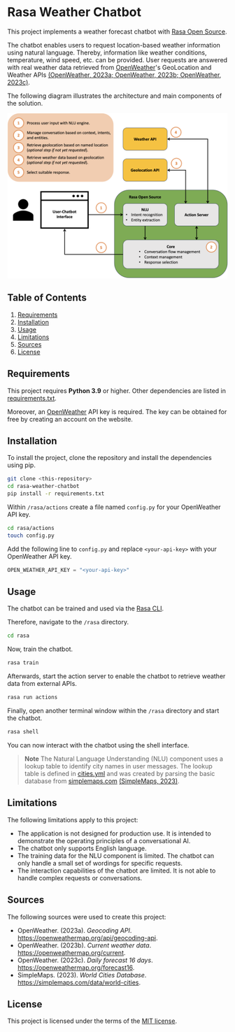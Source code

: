 # Rasa Weather Chatbot

This project implements a weather forecast chatbot with [Rasa Open Source](https://rasa.com/docs/rasa/).

The chatbot enables users to request location-based weather information using natural language. Thereby, information like weather conditions, temperature, wind speed, etc. can be provided. User requests are answered with real weather data retrieved from [OpenWeather](https://openweathermap.org/api)'s GeoLocation and Weather APIs [(OpenWeather, 2023a; OpenWeather, 2023b; OpenWeather, 2023c)](#sources).

The following diagram illustrates the architecture and main components of the solution.

![Architecture](./images/architecture.png)

## Table of Contents
1. [Requirements](#requirements)
1. [Installation](#installation)
1. [Usage](#usage)
1. [Limitations](#limitations)
1. [Sources](#sources)
1. [License](#license)

## Requirements
This project requires **Python 3.9** or higher. Other dependencies are listed in [requirements.txt](./requirements.txt).

Moreover, an [OpenWeather](https://openweathermap.org/api) API key is required. The key can be obtained for free by creating an account on the website.

## Installation
To install the project, clone the repository and install the dependencies using pip.
```bash
git clone <this-repository>
cd rasa-weather-chatbot
pip install -r requirements.txt
```

Within `/rasa/actions` create a file named `config.py` for your OpenWeather API key.
```bash
cd rasa/actions
touch config.py
```

Add the following line to `config.py` and replace `<your-api-key>` with your OpenWeather API key.
```python
OPEN_WEATHER_API_KEY = "<your-api-key>"
```

## Usage
The chatbot can be trained and used via the [Rasa CLI](https://rasa.com/docs/rasa/command-line-interface).

Therefore, navigate to the `/rasa` directory.
```bash
cd rasa
```

Now, train the chatbot.
```bash
rasa train
```

Afterwards, start the action server to enable the chatbot to retrieve weather data from external APIs.
```bash
rasa run actions
```

Finally, open another terminal window within the `/rasa` directory and start the chatbot.
```bash
rasa shell
```

You can now interact with the chatbot using the shell interface.

> **Note**
> The Natural Language Understanding (NLU) component uses a lookup table to identify city names in user messages. The lookup table is defined in [cities.yml](./rasa/data/cities.yml) and was created by parsing the basic database from [simplemaps.com](https://simplemaps.com/data/world-cities) [(SimpleMaps, 2023)](#sources).

## Limitations
The following limitations apply to this project:
- The application is not designed for production use. It is intended to demonstrate the operating principles of a conversational AI.
- The chatbot only supports English language.
- The training data for the NLU component is limited. The chatbot can only handle a small set of wordings for specific requests.
- The interaction capabilities of the chatbot are limited. It is not able to handle complex requests or conversations.

## Sources
The following sources were used to create this project:
- OpenWeather. (2023a). *Geocoding API*. https://openweathermap.org/api/geocoding-api.
- OpenWeather. (2023b). *Current weather data*. https://openweathermap.org/current.
- OpenWeather. (2023c). *Daily forecast 16 days*. https://openweathermap.org/forecast16.
- SimpleMaps. (2023). *World Cities Database*. https://simplemaps.com/data/world-cities.

## License
This project is licensed under the terms of the [MIT license](./LICENSE).